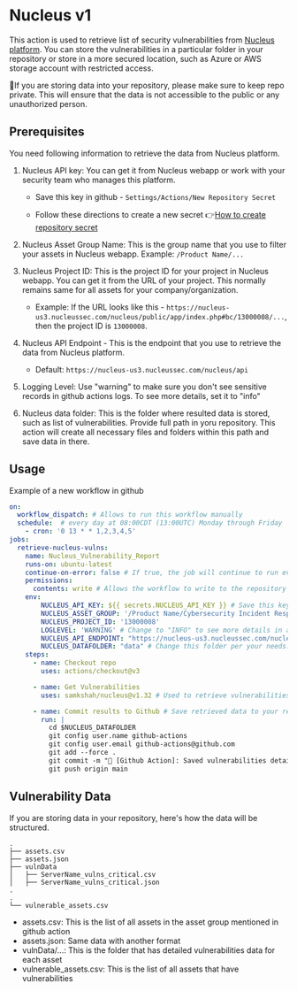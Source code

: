 # Nucleus v1

This action is used to retrieve list of security vulnerabilities from [Nucleus platform](https://nucleussec.com/). You can store the vulnerabilities in a particular folder in your repository or store in a more secured location, such as Azure or AWS storage account with restricted access.

🚩If you are storing data into your repository, please make sure to keep repo private. This will ensure that the data is not accessible to the public or any unauthorized person.

## Prerequisites

You need following information to retrieve the data from Nucleus platform.

1. Nucleus API key: You can get it from Nucleus webapp or work with your security team who manages this platform. 

   - Save this key in github - `Settings/Actions/New Repository Secret`

   - Follow these directions to create a new secret 👉[How to create repository secret](https://docs.github.com/en/actions/security-guides/encrypted-secrets#about-encrypted-secret)

2. Nucleus Asset Group Name: This is the group name that you use to filter your assets in Nucleus webapp. Example: `/Product Name/...`
3. Nucleus Project ID: This is the project ID for your project in Nucleus webapp. You can get it from the URL of your project. This normally remains same for all assets for your company/organization.

   - Example: If the URL looks like this - `https://nucleus-us3.nucleussec.com/nucleus/public/app/index.php#bc/13000008/...`, then the project ID is `13000008`.

4. Nucleus API Endpoint - This is the endpoint that you use to retrieve the data from Nucleus platform.

   - Default: `https://nucleus-us3.nucleussec.com/nucleus/api`

5. Logging Level: Use "warning" to make sure you don't see sensitive records in github actions logs. To see more details, set it to "info"
6. Nucleus data folder: This is the folder where resulted data is stored, such as list of vulnerabilities. Provide full path in yoru repository. This action will create all necessary files and folders within this path and save data in there.

## Usage

Example of a new workflow in github

```yaml
on: 
  workflow_dispatch: # Allows to run this workflow manually
  schedule:  # every day at 08:00CDT (13:00UTC) Monday through Friday
    - cron: '0 13 * * 1,2,3,4,5'
jobs:
  retrieve-nucleus-vulns:
    name: Nucleus_Vulnerability_Report
    runs-on: ubuntu-latest
    continue-on-error: false # If true, the job will continue to run even if there is an error
    permissions:
      contents: write # Allows the workflow to write to the repository
    env: 
        NUCLEUS_API_KEY: ${{ secrets.NUCLEUS_API_KEY }} # Save this key in github - `Settings/Actions/New Repository Secret`
        NUCLEUS_ASSET_GROUP: '/Product Name/Cybersecurity Incident Response' # Change this to your asset group within Nucleus
        NUCLEUS_PROJECT_ID: '13000008'
        LOGLEVEL: 'WARNING' # Change to "INFO" to see more details in action logs
        NUCLEUS_API_ENDPOINT: "https://nucleus-us3.nucleussec.com/nucleus/api"
        NUCLEUS_DATAFOLDER: "data" # Change this folder per your needs. This folder should already exist in your repository.
    steps:
      - name: Checkout repo
        uses: actions/checkout@v3

      - name: Get Vulnerabilities
        uses: samkshah/nucleus@v1.32 # Used to retrieve vulnerabilities from Nucleus platform

      - name: Commit results to Github # Save retrieved data to your repository
        run: |
          cd $NUCLEUS_DATAFOLDER
          git config user.name github-actions
          git config user.email github-actions@github.com
          git add --force .
          git commit -m "🤖 [Github Action]: Saved vulnerabilities details in $NUCLEUS_DATAFOLDER"
          git push origin main
```

## Vulnerability Data

If you are storing data in your repository, here's how the data will be structured.

```text
.
├── assets.csv
├── assets.json
├── vulnData
│   ├── ServerName_vulns_critical.csv
│   ├── ServerName_vulns_critical.json
.
.
└── vulnerable_assets.csv

```

- assets.csv: This is the list of all assets in the asset group mentioned in github action
- assets.json: Same data with another format
- vulnData/...: This is the folder that has detailed vulnerabilities data for each asset
- vulnerable_assets.csv: This is the list of all assets that have vulnerabilities
